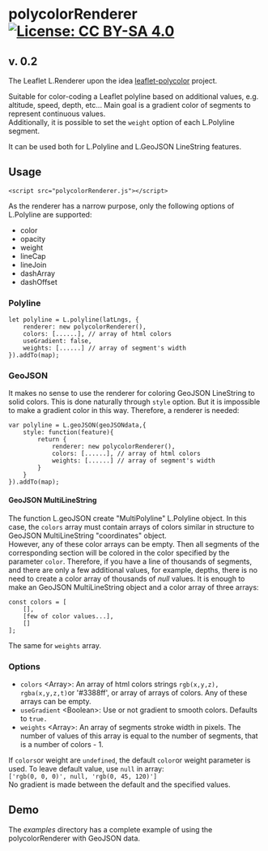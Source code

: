 # polycolorRenderer [![License: CC BY-SA 4.0](https://img.shields.io/badge/License-CC%20BY--SA%204.0-lightgrey.svg)](https://creativecommons.org/licenses/by-sa/4.0/)
## v. 0.2
The Leaflet L.Renderer upon the idea [leaflet-polycolor](https://github.com/Oliv/leaflet-polycolor) project.  

Suitable for color-coding a Leaflet polyline based on additional values, e.g. altitude, speed, depth, etc... Main goal is a gradient color of segments to represent continuous values.  
Additionally, it is possible to set the `weight` option of each L.Polyline segment.

It can be used both for L.Polyline and L.GeoJSON LineString features.

## Usage
`<script src="polycolorRenderer.js"></script>`  

As the renderer has a narrow purpose, only the following options of L.Polyline are supported:  
- color
- opacity
- weight
- lineCap
- lineJoin
- dashArray
- dashOffset

### Polyline
```
let polyline = L.polyline(latLngs, {
	renderer: new polycolorRenderer(),
	colors: [......], // array of html colors
	useGradient: false,
	weights: [......] // array of segment's width
}).addTo(map);
```

### GeoJSON
It makes no sense to use the renderer for coloring GeoJSON LineString to solid colors. This is done naturally through `style` option. But it is impossible to make a gradient color in this way. Therefore, a renderer is needed:
```
var polyline = L.geoJSON(geoJSONdata,{
	style: function(feature){
		return {
			renderer: new polycolorRenderer(),
			colors: [......], // array of html colors
			weights: [......] // array of segment's width
		}
	}
}).addTo(map);
```

#### GeoJSON MultiLineString
The function L.geoJSON create "MultiPolyline" L.Polyline object. In this case, the `colors` array must contain arrays of colors similar in structure to GeoJSON MultiLineString "coordinates" object.  
However, any of these color arrays can be empty. Then all segments of the corresponding section will be colored in the color specified by the parameter `color`. Therefore, if you have a line of thousands of segments, and there are only a few additional values, for example, depths, there is no need to create a color array of thousands of *null* values. It is enough to make an GeoJSON MultiLineString object and a color array of three arrays:
```
const colors = [
	[],
	[few of color values...],
	[]
];
```
The same for `weights` array.

### Options

- `colors` \<Array>: An array of html colors strings `rgb(x,y,z), rgba(x,y,z,t)`or '#3388ff', or array of arrays of colors. Any of these arrays can be empty.
- `useGradient` \<Boolean>: Use or not gradient to smooth colors. Defaults to `true. `
- `weights` \<Array>: An array of segments stroke width in pixels. The number of values of this array is equal to the number of segments, that is a number of colors - 1.

If `colors`or weight are `undefined`, the default `color`or weight parameter is used.
To leave default value, use `null` in array:  
`['rgb(0, 0, 0)', null, 'rgb(0, 45, 120)']`  
No gradient is made between the default and the specified values.

## Demo
The _examples_ directory has a complete example of using the polycolorRenderer with GeoJSON data.